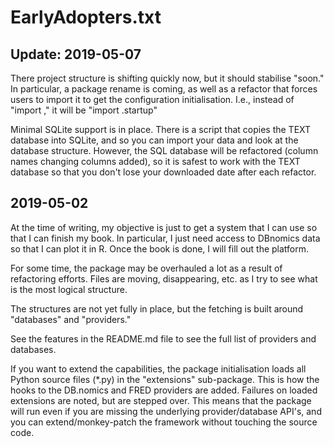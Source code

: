 # EarlyAdopters.txt

## Update: 2019-05-07

There project structure is shifting quickly now, but it should stabilise "soon." In particular, a package rename is
coming, as well as a refactor that forces users to import it to get the configuration initialisation. I.e.,
instead of "import <package>," it will be "import <package>.startup"

Minimal SQLite support is in place. There is a script that copies the TEXT database into SQLite, and so 
you can import your data and look at the database structure. However, the SQL database will be refactored 
(column names changing columns added), so it is safest to work with the TEXT database so that you don't lose
your downloaded date after each refactor.

## 2019-05-02

At the time of writing, my objective is just to get a system that I can use so that I can finish my book. In particular,
I just need access to DBnomics data so that I can plot it in R. Once the book is done, I will fill out the platform.

For some time, the package may be overhauled a lot as a result of refactoring efforts. Files are moving, disappearing,
etc. as I try to see what is the most logical structure.

The structures are not yet fully in place, but the fetching is built around "databases" and "providers."

See the features in the README.md file to see the full list of providers and databases.

If you want to extend the capabilities, the package initialisation loads all Python source files (*.py) in the
"extensions" sub-package. This is how the hooks to the DB.nomics and FRED providers are added. Failures on loaded
extensions are noted, but are stepped over. This means that the package will run even if you are missing the underlying
provider/database API's, and you can extend/monkey-patch the framework without touching the source code.